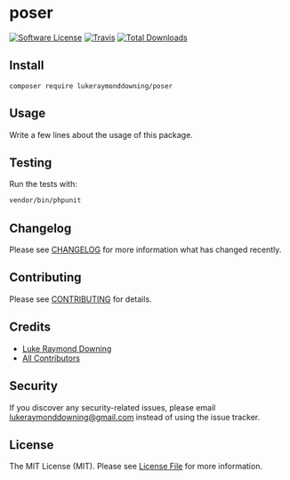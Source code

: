 # poser

[![Software License](https://img.shields.io/badge/license-MIT-brightgreen.svg?style=flat-square)](LICENSE.md)
[![Travis](https://img.shields.io/travis/lukeraymonddowning/poser.svg?style=flat-square)]()
[![Total Downloads](https://img.shields.io/packagist/dt/lukeraymonddowning/poser.svg?style=flat-square)](https://packagist.org/packages/lukeraymonddowning/poser)

## Install
`composer require lukeraymonddowning/poser`

## Usage
Write a few lines about the usage of this package.

## Testing
Run the tests with:

``` bash
vendor/bin/phpunit
```

## Changelog
Please see [CHANGELOG](CHANGELOG.md) for more information what has changed recently.

## Contributing
Please see [CONTRIBUTING](CONTRIBUTING.md) for details.

## Credits

- [Luke Raymond Downing](https://github.com/lukeraymonddowning)
- [All Contributors](https://github.com/lukeraymonddowning/poser/contributors)

## Security
If you discover any security-related issues, please email lukeraymonddowning@gmail.com instead of using the issue tracker.

## License
The MIT License (MIT). Please see [License File](/LICENSE.md) for more information.